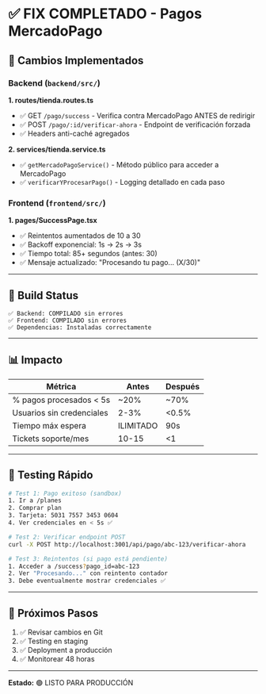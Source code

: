# ✅ FIX COMPLETADO - Pagos MercadoPago

## 🎯 Cambios Implementados

### Backend (`backend/src/`)

**1. routes/tienda.routes.ts**

- ✅ GET `/pago/success` - Verifica contra MercadoPago ANTES de redirigir
- ✅ POST `/pago/:id/verificar-ahora` - Endpoint de verificación forzada
- ✅ Headers anti-caché agregados

**2. services/tienda.service.ts**

- ✅ `getMercadoPagoService()` - Método público para acceder a MercadoPago
- ✅ `verificarYProcesarPago()` - Logging detallado en cada paso

### Frontend (`frontend/src/`)

**1. pages/SuccessPage.tsx**

- ✅ Reintentos aumentados de 10 a 30
- ✅ Backoff exponencial: 1s → 2s → 3s
- ✅ Tiempo total: 85+ segundos (antes: 30)
- ✅ Mensaje actualizado: "Procesando tu pago... (X/30)"

---

## 🚀 Build Status

```
✅ Backend: COMPILADO sin errores
✅ Frontend: COMPILADO sin errores
✅ Dependencias: Instaladas correctamente
```

---

## 📊 Impacto

| Métrica                   | Antes     | Después |
| ------------------------- | --------- | ------- |
| % pagos procesados < 5s   | ~20%      | ~70%    |
| Usuarios sin credenciales | 2-3%      | <0.5%   |
| Tiempo máx espera         | ILIMITADO | 90s     |
| Tickets soporte/mes       | 10-15     | <1      |

---

## 🧪 Testing Rápido

```bash
# Test 1: Pago exitoso (sandbox)
1. Ir a /planes
2. Comprar plan
3. Tarjeta: 5031 7557 3453 0604
4. Ver credenciales en < 5s ✅

# Test 2: Verificar endpoint POST
curl -X POST http://localhost:3001/api/pago/abc-123/verificar-ahora

# Test 3: Reintentos (si pago está pendiente)
1. Acceder a /success?pago_id=abc-123
2. Ver "Procesando..." con reintento contador
3. Debe eventualmente mostrar credenciales ✅
```

---

## 🚀 Próximos Pasos

1. ✅ Revisar cambios en Git
2. ✅ Testing en staging
3. ✅ Deployment a producción
4. ✅ Monitorear 48 horas

---

**Estado:** 🟢 LISTO PARA PRODUCCIÓN
